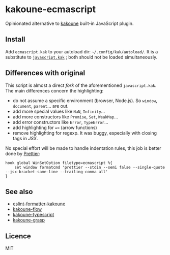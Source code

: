 # kakoune-ecmascript

Opinionated alternative to [kakoune](http://kakoune.org) built-in JavaScript plugin.

## Install

Add `ecmascript.kak` to your autoload dir: `~/.config/kak/autoload/`.
It is a substitute to [`javascript.kak`](https://github.com/mawww/kakoune/blob/master/rc/base/javascript.kak) ; both should not be loaded simultaneously.

## Differences with original

This script is almost a direct *fork* of the aforementioned `javascript.kak`.
The main differences concern the highlighting:

- do not assume a specific environment (browser, Node.js). So `window`, `document`, `parent`… are out.
- add more special values like `NaN`, `Infinity`…
- add more constructors like `Promise`, `Set`, `WeakMap`…
- add error constructors like `Error`, `TypeError`…
- add highlighting for `=>` (arrow functions)
- remove highlighting for regexp. It was buggy, especially with closing tags in *JSX*.

No special effort will be made to handle indentation rules, this job is better done by [Prettier](https://github.com/prettier/prettier):

```
hook global WinSetOption filetype=ecmascript %{
    set window formatcmd 'prettier --stdin --semi false --single-quote --jsx-bracket-same-line --trailing-comma all'
}
```

## See also

- [eslint-formatter-kakoune](https://github.com/Delapouite/eslint-formatter-kakoune)
- [kakoune-flow](https://github.com/Delapouite/kakoune-flow)
- [kakoune-typescript](https://github.com/atomrc/kakoune-typescript)
- [kakoune-grasp](https://github.com/Delapouite/kakoune-grasp)

## Licence

MIT

